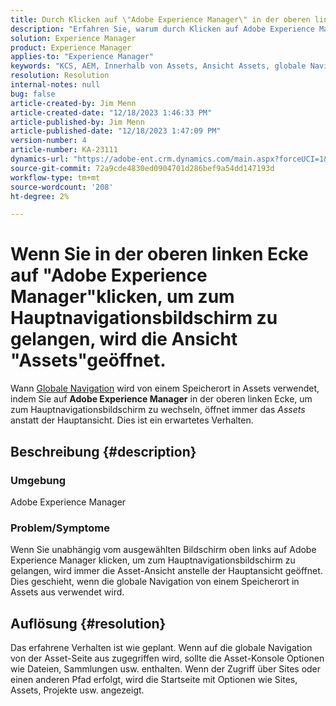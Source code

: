```yaml
---
title: Durch Klicken auf \"Adobe Experience Manager\" in der oberen linken Ecke zum Hauptnavigationsbildschirm wird die Ansicht \"Assets\" geöffnet.
description: "Erfahren Sie, warum durch Klicken auf Adobe Experience Manager oben links die Asset-Ansicht statt der Haupt-Ansicht geöffnet wird."
solution: Experience Manager
product: Experience Manager
applies-to: "Experience Manager"
keywords: "KCS, AEM, Innerhalb von Assets, Ansicht Assets, globale Navigation"
resolution: Resolution
internal-notes: null
bug: false
article-created-by: Jim Menn
article-created-date: "12/18/2023 1:46:33 PM"
article-published-by: Jim Menn
article-published-date: "12/18/2023 1:47:09 PM"
version-number: 4
article-number: KA-23111
dynamics-url: "https://adobe-ent.crm.dynamics.com/main.aspx?forceUCI=1&pagetype=entityrecord&etn=knowledgearticle&id=4d765ed5-ab9d-ee11-be37-6045bd006268"
source-git-commit: 72a9cde4830ed0904701d286bef9a54dd147193d
workflow-type: tm+mt
source-wordcount: '208'
ht-degree: 2%

---
```


# Wenn Sie in der oberen linken Ecke auf &quot;Adobe Experience Manager&quot;klicken, um zum Hauptnavigationsbildschirm zu gelangen, wird die Ansicht &quot;Assets&quot;geöffnet.


Wann [Globale Navigation](https://experienceleague.adobe.com/docs/experience-manager-cloud-service/content/sites/authoring/getting-started/basic-handling.html?lang=en#global-navigation) wird von einem Speicherort in Assets verwendet, indem Sie auf <b>Adobe Experience Manager</b> in der oberen linken Ecke, um zum Hauptnavigationsbildschirm zu wechseln, öffnet immer das *Assets* anstatt der Hauptansicht. Dies ist ein erwartetes Verhalten.

## Beschreibung {#description}


### Umgebung

Adobe Experience Manager

### Problem/Symptome

Wenn Sie unabhängig vom ausgewählten Bildschirm oben links auf Adobe Experience Manager klicken, um zum Hauptnavigationsbildschirm zu gelangen, wird immer die Asset-Ansicht anstelle der Hauptansicht geöffnet. Dies geschieht, wenn die globale Navigation von einem Speicherort in Assets aus verwendet wird.


## Auflösung {#resolution}


Das erfahrene Verhalten ist wie geplant. Wenn auf die globale Navigation von der Asset-Seite aus zugegriffen wird, sollte die Asset-Konsole Optionen wie Dateien, Sammlungen usw. enthalten. Wenn der Zugriff über Sites oder einen anderen Pfad erfolgt, wird die Startseite mit Optionen wie Sites, Assets, Projekte usw. angezeigt.
